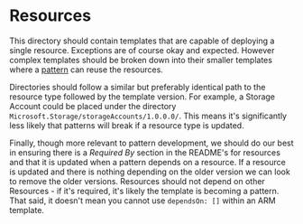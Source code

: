 # Resources

This directory should contain templates that are capable of deploying a single resource. Exceptions are of course okay and expected. However complex templates should be broken down into their smaller templates where a [pattern](https://github.com/MattDaines/Azure-ARM/tree/main/Patterns) can reuse the resources.

Directories should follow a similar but preferably identical path to the resource type followed by the template version. For example, a Storage Account could be placed under the directory `Microsoft.Storage/storageAccounts/1.0.0.0/`. This means it's significantly less likely that patterns will break if a resource type is updated.

Finally, though more relevant to pattern development, we should do our best in ensuring there is a *Required By* section in the README's for resources and that it is updated when a pattern depends on a resource. If a resource is updated and there is nothing depending on the older version we can look to remove the older versions. Resources should not depend on other Resources - if it's required, it's likely the template is becoming a pattern. That said, it doesn't mean you cannot use `dependsOn: []` within an ARM template.
